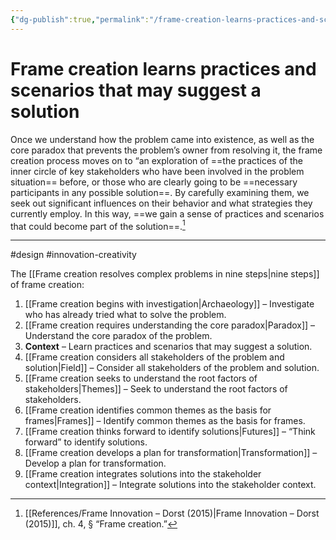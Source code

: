 ```yaml
---
{"dg-publish":true,"permalink":"/frame-creation-learns-practices-and-scenarios-that-may-suggest-a-solution/"}
---
```



# Frame creation learns practices and scenarios that may suggest a solution

Once we understand how the problem came into existence, as well as the core paradox that prevents the problem’s owner from resolving it, the frame creation process moves on to “an exploration of ==the practices of the inner circle of key stakeholders who have been involved in the problem situation== before, or those who are clearly going to be ==necessary participants in any possible solution==. By carefully examining them, we seek out significant influences on their behavior and what strategies they currently employ. In this way, ==we gain a sense of practices and scenarios that could become part of the solution==.[^1]

---
#design #innovation-creativity 

The [[Frame creation resolves complex problems in nine steps\|nine steps]] of frame creation:
1. [[Frame creation begins with investigation\|Archaeology]] – Investigate who has already tried what to solve the problem.
2. [[Frame creation requires understanding the core paradox\|Paradox]] – Understand the core paradox of the problem.
3. **Context** – Learn practices and scenarios that may suggest a solution.
4. [[Frame creation considers all stakeholders of the problem and solution\|Field]] – Consider all stakeholders of the problem and solution.
5. [[Frame creation seeks to understand the root factors of stakeholders\|Themes]] – Seek to understand the root factors of stakeholders.
6. [[Frame creation identifies common themes as the basis for frames\|Frames]] – Identify common themes as the basis for frames.
7. [[Frame creation thinks forward to identify solutions\|Futures]] – “Think forward” to identify solutions.
8. [[Frame creation develops a plan for transformation\|Transformation]] – Develop a plan for transformation.
9. [[Frame creation integrates solutions into the stakeholder context\|Integration]] – Integrate solutions into the stakeholder context.

[^1]: [[References/Frame Innovation – Dorst (2015)\|Frame Innovation – Dorst (2015)]], ch. 4, § “Frame creation.”